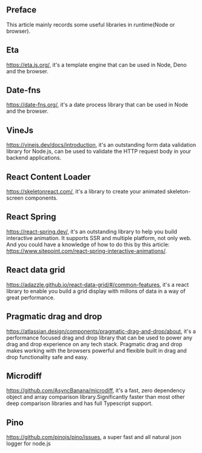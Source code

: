 ## Preface

This article mainly records some useful libraries in runtime(Node or browser).

## Eta

https://eta.js.org/, it's a template engine that can be used in Node, Deno and the browser.

## Date-fns

https://date-fns.org/, it's a date process library that can be used in Node and the browser.

## VineJs

https://vinejs.dev/docs/introduction, it's an outstanding form data validation library for Node.js, can be used to validate the HTTP request body in your backend applications.

## React Content Loader

https://skeletonreact.com/, it's a library to create your animated skeleton-screen components.

## React Spring

https://react-spring.dev/, it's an outstanding library to help you build interactive animation. It supports SSR and multiple platform, not only web. And you could have a knowledge of how to do this by this article: https://www.sitepoint.com/react-spring-interactive-animations/.

## React data grid

https://adazzle.github.io/react-data-grid/#/common-features, it's a react library to enable you build a grid display with millons of data in a way of great performance.

## Pragmatic drag and drop

https://atlassian.design/components/pragmatic-drag-and-drop/about, it's a performance focused drag and drop library that can be used to power any drag and drop experience on any tech stack. Pragmatic drag and drop makes working with the browsers powerful and flexible built in drag and drop functionality safe and easy.

## Microdiff

https://github.com/AsyncBanana/microdiff, it's a fast, zero dependency object and array comparison library.Significantly faster than most other deep comparison libraries and has full Typescript support.

## Pino

https://github.com/pinojs/pino/issues, a super fast and all natural json logger for node.js
